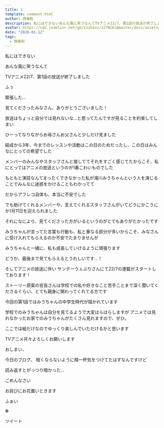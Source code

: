 ```yaml
---
title: 1
template: comment.html
author: 西條和
description: 私にはできないあんな風に笑うなんてTVアニメ22/7、第1話の放送が終了しましたふぅ緊張した…見てくださったみなさん、ありがとうご...
avatar: https://cdn.jsdelivr.net/gh/zzzhxxx/227WiKi@master/docs/assets/photo/avatar/nagomi.jpg
date: "2020-01-12"
tags:
  - 西條和
---
```


















私にはできない



あんな風に笑うなんて

























TVアニメ22/7、第1話の放送が終了しました













ふぅ



緊張した…










見てくださったみなさん、ありがとうございました！












放送はちょっと自分では見れないな…と思ってたんですが見ることを約束してしまい

ひーってなりながらお母さんお父さんと少しだけ見ました












結成から3年、今までのレッスンや活動はこの日のためだったし、この日はみんなにとっての希望でした








メンバーのみんなやスタッフさんと接しててそれをすごく感じてたからこそ、私にとってはアニメの放送というのが1番こわいものでした











もともと演技なんてまったくできなかった私が滝川みうちゃんという人を演じることでみんなに迷惑をかけることもわかってて




だからアフレコ自体も、本当に不安でした











でも助けてくれるメンバーや、支えてくれるスタッフさんがいてどうにかこうにか1月11日を迎えられました










それになにより、見てくださった方がいるというのがとてもありがたかったです













みうちゃんが言ってた言葉も行動も、私と重なる部分が多いからこそ、みなさんに受け入れてもらえるのか不安でたまりませんが






みうちゃんと一緒に、私も成長していけるように頑張ります











どうか、最後まで見てもらえるとうれしいです…！























そしてアニメの放送に伴い
サンデーうぇぶりさんにて22/7の連載がスタートしております！











ストーリー原案の宮島さんは学校での私や好きなこと苦手ことまで深く聞いてくださるぐらい、とても親身に関わってくれてる方です










今回の第1話ではみうちゃんの中学生時代が描かれています






学校でのみうちゃんは自分を見てるようで大変はらはらしますが
アニメでは見れなかったお家でのみうちゃんがたくさん見れますので、ぜひ。






ここでは絵だけなのでゆっくり楽しんでいただけるかと思います












TVアニメ共々よろしくお願いします



















おしまい、










今日のブログ、
暗くならないように精一杯気をつけてたはずなんですけど



読み返すとがっつり暗かった…










ごめんなさい










お詫びにお花置いときます













ふぁい


❁︎


ツイート



